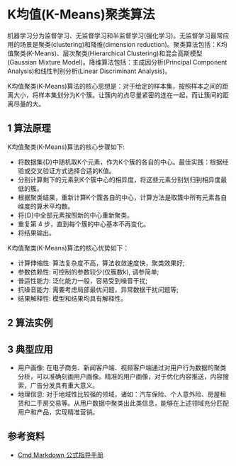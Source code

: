 # K均值(K-Means)聚类算法

机器学习分为监督学习、无监督学习和半监督学习(强化学习)。无监督学习最常应用的场景是聚类(clustering)和降维(dimension reduction)。聚类算法包括：K均值聚类(K-Means)、层次聚类(Hierarchical Clustering)和混合高斯模型(Gaussian Mixture Model)。降维算法包括：主成因分析(Principal Component Analysis)和线性判别分析(Linear Discriminant Analysis)。

K均值聚类(K-Means)算法的核心思想是：对于给定的样本集，按照样本之间的距离大小，将样本集划分为K个簇。让簇内的点尽量紧密的连在一起，而让簇间的距离尽量的大。

## 1 算法原理

K均值聚类(K-Means)算法的核心步骤如下:

- 将数据集{D}中随机取K个元素，作为K个簇的各自的中心。最佳实践：根据经验或交叉验证方式选择合适的K值。
- 分别计算剩下的元素到K个簇中心的相异度，将这些元素分别划归到相异度最低的簇。
- 根据聚类结果，重新计算K个簇各自的中心，计算方法是取簇中所有元素各自维度的算术平均数。
- 将{D}中全部元素按照新的中心重新聚类。
- 重复第 4 步，直到每个簇的中心基本不再变化。
- 将结果输出。

K均值聚类(K-Means)算法的核心优势如下：

- 计算伸缩性: 算法复杂度不高，算法收敛速度快，聚类效果好;
- 参数依赖性: 可控制的参数较少(仅簇数k), 调参简单;
- 普适性能力: 泛化能力一般，容易受到噪音干扰;
- 抗噪音能力: 需要考虑局部最优问题，异常数据干扰问题等;
- 结果解释性: 模型和结果均具有解释性。

## 2 算法实例

## 3 典型应用

- 用户画像: 在电子商务、新闻客户端、视频客户端通过对用户行为数据的聚类分析，可以准确刻画用户画像。精准的用户画像，对于优化内容推送，内容搜索，广告分发具有重大意义。
- 地理信息: 对于地域性比较强的领域，诸如：汽车保险、个人意外险、房屋租赁和二手房交易等。从用户数据中聚类出此类信息，能够在上述领域充分匹配用户和产品，实现精准营销。

## 参考资料

- [Cmd Markdown 公式指导手册](https://www.zybuluo.com/codeep/note/163962)